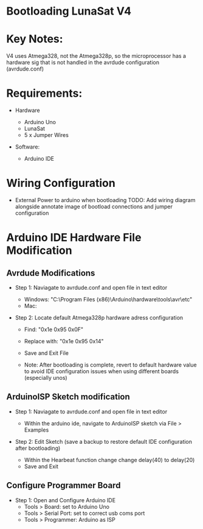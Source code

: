 # Bootloading LunaSat V4

# Key Notes:
V4 uses Atmega328, not the Atmega328p, so the microprocessor has a hardware sig that is not handled in the avrdude configuration (avrdude.conf) 

# Requirements:
* Hardware
  * Arduino Uno
  * LunaSat
  * 5 x Jumper Wires
  
* Software:
  * Arduino IDE
  
# Wiring Configuration
* External Power to arduino when bootloading
TODO: Add wiring diagram alongside annotate image of bootload connections and jumper configuration

# Arduino IDE Hardware File Modification

## Avrdude Modifications
* Step 1: Naviagate to avrdude.conf and open file in text editor 
  * Windows: "C:\Program Files (x86)\Arduino\hardware\tools\avr\etc"
  * Mac:
  
* Step 2: Locate default Atmega328p hardware adress configuration
  * Find: "0x1e 0x95 0x0F"
  * Replace with: "0x1e 0x95 0x14"
  * Save and Exit File
  
  * Note: After bootloading is complete, revert to default hardware value to avoid IDE configuration issues when using different boards (especially unos)
  
## ArduinoISP Sketch modification
* Step 1: Naviagate to avrdude.conf and open file in text editor 
  * Within the arduino ide, navigate to ArduinoISP sketch via File > Examples

* Step 2: Edit Sketch (save a backup to restore default IDE configuration after bootloading)
  * Within the Hearbeat function change change delay(40) to delay(20)
  * Save and Exit
  
## Configure Programmer Board
* Step 1: Open and Configure Arduino IDE
  * Tools > Board: set to Arduino Uno
  * Tools > Serial Port: set to correct usb coms port
  * Tools > Programmer: Arduino as ISP


  
